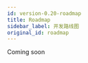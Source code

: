 ```yaml
---
id: version-0.20-roadmap
title: Roadmap
sidebar_label: 开发路线图
original_id: roadmap
---
```


Coming soon